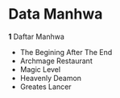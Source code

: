 # Data Manhwa

**1** Daftar Manhwa
* The Begining After The End
* Archmage Restaurant
* Magic Level
* Heavenly Deamon
* Greates Lancer
